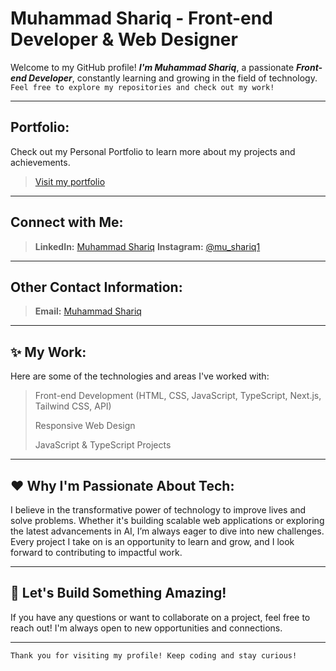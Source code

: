 # Muhammad Shariq - Front-end Developer & Web Designer

Welcome to my GitHub profile! ***I'm Muhammad Shariq***, a passionate ***Front-end Developer***, constantly learning and growing in the field of technology.   
`Feel free to explore my repositories and check out my work!`

---

## **Portfolio:**
Check out my Personal Portfolio to learn more about my projects and achievements.

> [Visit my portfolio](https://my-personal-portfolio-eight-delta.vercel.app/)

---

## **Connect with Me:**

> **LinkedIn:** [Muhammad Shariq](https://www.linkedin.com/in/muhammad---shariq)
> **Instagram:** [@mu_shariq1](https://www.instagram.com/mu_shariq1/)

---

## **Other Contact Information:**

> **Email:** [Muhammad Shariq](mailto:shariqfazal123@gmail.com)

---

## ✨ **My Work:**
Here are some of the technologies and areas I've worked with:

> Front-end Development (HTML, CSS, JavaScript, TypeScript, Next.js, Tailwind CSS, API)
> 
> Responsive Web Design
> 
> JavaScript & TypeScript Projects

---

## ❤️ **Why I'm Passionate About Tech:**

I believe in the transformative power of technology to improve lives and solve problems. Whether it's building scalable web applications or exploring the latest advancements in AI, I’m always eager to dive into new challenges. Every project I take on is an opportunity to learn and grow, and I look forward to contributing to impactful work.

---

## 🌟 **Let's Build Something Amazing!**
If you have any questions or want to collaborate on a project, feel free to reach out! I'm always open to new opportunities and connections.

---

`Thank you for visiting my profile! Keep coding and stay curious!`
